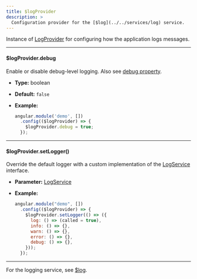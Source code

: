 ```yaml
---
title: $logProvider
description: >
  Configuration provider for the [$log](../../services/log) service.
---
```


Instance of [LogProvider](../../../typedoc/classes/LogProvider.html) for configuring how the application logs messages.

------

#### $logProvider.debug

Enable or disable debug-level logging. Also see [debug property](../../../typedoc/classes/LogProvider.html#debug).

- **Type:** boolean  
- **Default:** `false`

- **Example:**

    ```js
    angular.module('demo', [])
      .config(($logProvider) => {
        $logProvider.debug = true;
      });
    ```

------

#### $logProvider.setLogger()

Override the default logger with a custom implementation of the [LogService](../../../typedoc/interfaces/LogService.html) interface.

- **Parameter:** [LogService](../../../typedoc/interfaces/LogService.html)

- **Example:**

    ```js
    angular.module("demo", [])
      .config(($logProvider) => {
        $logProvider.setLogger(() => ({
          log: () => (called = true),
          info: () => {},
          warn: () => {},
          error: () => {},
          debug: () => {},
        }));
      });
    ```

------

For the logging service, see [$log](../../services/log).

